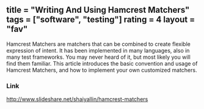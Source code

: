 title = "Writing And Using Hamcrest Matchers"
tags = ["software", "testing"]
rating = 4
layout = "fav"
---

Hamcrest Matchers are matchers that can be combined to create flexible expression of intent. It has been implemented in many languages, also in many test frameworks. You may never heard of it, but most likely you will find them familiar. This article introduces the basic convention and usage of Hamcrest Matchers, and how to implement your own customized matchers.

### Link

http://www.slideshare.net/shaiyallin/hamcrest-matchers
